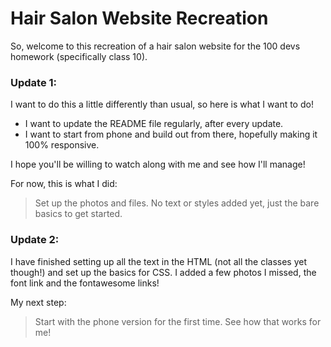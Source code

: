 Hair Salon Website Recreation
============================
So, welcome to this recreation of a hair salon website for the 100 devs homework (specifically class 10).


### Update 1:
I want to do this a little differently than usual, so here is what I want to do! 
- I want to update the README file regularly, after every update.
- I want to start from phone and build out from there, hopefully making it 100% responsive.

I hope you'll be willing to watch along with me and see how I'll manage! 

For now, this is what I did: 
> Set up the photos and files. No text or styles added yet, just the bare basics to get started.


### Update 2: 
I have finished setting up all the text in the HTML (not all the classes yet though!) and set up the basics for CSS. I added a few photos I missed, the font link and the fontawesome links!

My next step: 
> Start with the phone version for the first time. See how that works for me!